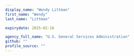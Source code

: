 ```yaml
---
display_name: "Wendy Littman"
first_name: "Wendy"
last_name: "Littman"

expirydate: 2025-02-18

agency_full_name: "U.S. General Services Administration"
github: ""
profile_source: ""
---
```

